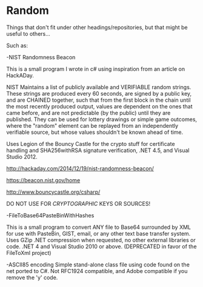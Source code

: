 Random
======

Things that don't fit under other headings/repositories, but that might be useful to others...

Such as:


-NIST Randomness Beacon 

 This is a small program I wrote in c# using inspiration from an article on HackADay.
 
 NIST Maintains a list of publicly available and VERIFIABLE random strings.  These strings are produced
  every 60 seconds, are signed by a public key, and are CHAINED together, such that from the first block
  in the chain until the most recently produced output, values are dependent on the ones that came
  before, and are not predictable (by the public) until they are published.  They can be used for
  lottery drawings or simple game outcomes, where the "random" element can be replayed from an
  independently verifiable source, but whose values shouldn't be known ahead of time.
  
  Uses Legion of the Bouncy Castle for the crypto stuff for certificate handling and SHA256withRSA
  signature verification, .NET 4.5, and Visual Studio 2012.
  
  http://hackaday.com/2014/12/19/nist-randomness-beacon/
  
  https://beacon.nist.gov/home
  
  http://www.bouncycastle.org/csharp/
  
  DO NOT USE FOR *CRYPTOGRAPHIC* KEYS OR SOURCES!

-FileToBase64PasteBinWithHashes

 This is a small program to convert ANY file to Base64 surrounded by XML for use with PasteBin, GIST, email,
  or any other text base transfer system.  Uses GZip .NET compression when requested, no other external
  libraries or code.  .NET 4 and Visual Studio 2010 or above.  (DEPRECATED in favor of the FileToXml project)

-ASCII85 encoding
 Simple stand-alone class file using code found on the net ported to C#.  Not RFC1924 compatible, and Adobe
 compatible if you remove the 'y' code.
